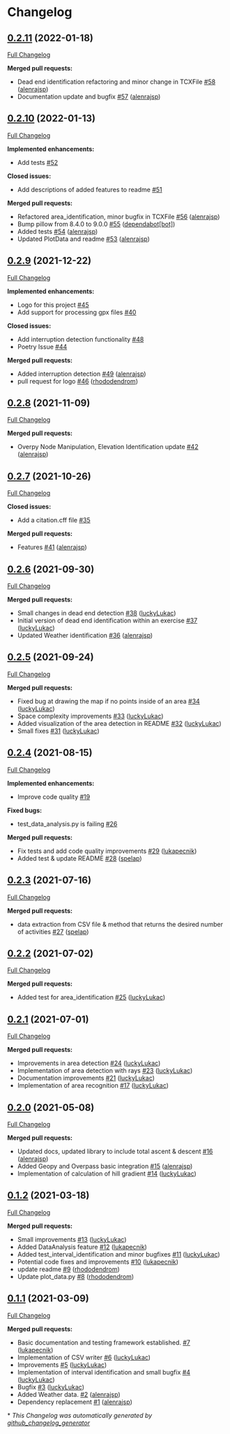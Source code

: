 # Changelog

## [0.2.11](https://github.com/firefly-cpp/sport-activities-features/tree/0.2.11) (2022-01-18)

[Full Changelog](https://github.com/firefly-cpp/sport-activities-features/compare/0.2.10...0.2.11)

**Merged pull requests:**

- Dead end identification refactoring and minor change in TCXFile [\#58](https://github.com/firefly-cpp/sport-activities-features/pull/58) ([alenrajsp](https://github.com/alenrajsp))
- Documentation update and bugfix [\#57](https://github.com/firefly-cpp/sport-activities-features/pull/57) ([alenrajsp](https://github.com/alenrajsp))

## [0.2.10](https://github.com/firefly-cpp/sport-activities-features/tree/0.2.10) (2022-01-13)

[Full Changelog](https://github.com/firefly-cpp/sport-activities-features/compare/0.2.9...0.2.10)

**Implemented enhancements:**

- Add tests  [\#52](https://github.com/firefly-cpp/sport-activities-features/issues/52)

**Closed issues:**

- Add descriptions of added features to readme [\#51](https://github.com/firefly-cpp/sport-activities-features/issues/51)

**Merged pull requests:**

- Refactored area\_identification, minor bugfix in TCXFile [\#56](https://github.com/firefly-cpp/sport-activities-features/pull/56) ([alenrajsp](https://github.com/alenrajsp))
- Bump pillow from 8.4.0 to 9.0.0 [\#55](https://github.com/firefly-cpp/sport-activities-features/pull/55) ([dependabot[bot]](https://github.com/apps/dependabot))
- Added tests [\#54](https://github.com/firefly-cpp/sport-activities-features/pull/54) ([alenrajsp](https://github.com/alenrajsp))
- Updated PlotData and readme [\#53](https://github.com/firefly-cpp/sport-activities-features/pull/53) ([alenrajsp](https://github.com/alenrajsp))

## [0.2.9](https://github.com/firefly-cpp/sport-activities-features/tree/0.2.9) (2021-12-22)

[Full Changelog](https://github.com/firefly-cpp/sport-activities-features/compare/0.2.8...0.2.9)

**Implemented enhancements:**

- Logo for this project [\#45](https://github.com/firefly-cpp/sport-activities-features/issues/45)
- Add support for processing gpx files [\#40](https://github.com/firefly-cpp/sport-activities-features/issues/40)

**Closed issues:**

- Add interruption detection functionality [\#48](https://github.com/firefly-cpp/sport-activities-features/issues/48)
- Poetry Issue [\#44](https://github.com/firefly-cpp/sport-activities-features/issues/44)

**Merged pull requests:**

- Added interruption detection [\#49](https://github.com/firefly-cpp/sport-activities-features/pull/49) ([alenrajsp](https://github.com/alenrajsp))
- pull request for logo [\#46](https://github.com/firefly-cpp/sport-activities-features/pull/46) ([rhododendrom](https://github.com/rhododendrom))

## [0.2.8](https://github.com/firefly-cpp/sport-activities-features/tree/0.2.8) (2021-11-09)

[Full Changelog](https://github.com/firefly-cpp/sport-activities-features/compare/0.2.7...0.2.8)

**Merged pull requests:**

- Overpy Node Manipulation, Elevation Identification update [\#42](https://github.com/firefly-cpp/sport-activities-features/pull/42) ([alenrajsp](https://github.com/alenrajsp))

## [0.2.7](https://github.com/firefly-cpp/sport-activities-features/tree/0.2.7) (2021-10-26)

[Full Changelog](https://github.com/firefly-cpp/sport-activities-features/compare/0.2.6...0.2.7)

**Closed issues:**

- Add a citation.cff file [\#35](https://github.com/firefly-cpp/sport-activities-features/issues/35)

**Merged pull requests:**

- Features [\#41](https://github.com/firefly-cpp/sport-activities-features/pull/41) ([alenrajsp](https://github.com/alenrajsp))

## [0.2.6](https://github.com/firefly-cpp/sport-activities-features/tree/0.2.6) (2021-09-30)

[Full Changelog](https://github.com/firefly-cpp/sport-activities-features/compare/0.2.5...0.2.6)

**Merged pull requests:**

- Small changes in dead end detection [\#38](https://github.com/firefly-cpp/sport-activities-features/pull/38) ([luckyLukac](https://github.com/luckyLukac))
- Initial version of dead end identification within an exercise [\#37](https://github.com/firefly-cpp/sport-activities-features/pull/37) ([luckyLukac](https://github.com/luckyLukac))
- Updated Weather identification [\#36](https://github.com/firefly-cpp/sport-activities-features/pull/36) ([alenrajsp](https://github.com/alenrajsp))

## [0.2.5](https://github.com/firefly-cpp/sport-activities-features/tree/0.2.5) (2021-09-24)

[Full Changelog](https://github.com/firefly-cpp/sport-activities-features/compare/0.2.4...0.2.5)

**Merged pull requests:**

- Fixed bug at drawing the map if no points inside of an area [\#34](https://github.com/firefly-cpp/sport-activities-features/pull/34) ([luckyLukac](https://github.com/luckyLukac))
- Space complexity improvements [\#33](https://github.com/firefly-cpp/sport-activities-features/pull/33) ([luckyLukac](https://github.com/luckyLukac))
- Added visualization of the area detection in README [\#32](https://github.com/firefly-cpp/sport-activities-features/pull/32) ([luckyLukac](https://github.com/luckyLukac))
- Small fixes [\#31](https://github.com/firefly-cpp/sport-activities-features/pull/31) ([luckyLukac](https://github.com/luckyLukac))

## [0.2.4](https://github.com/firefly-cpp/sport-activities-features/tree/0.2.4) (2021-08-15)

[Full Changelog](https://github.com/firefly-cpp/sport-activities-features/compare/0.2.3...0.2.4)

**Implemented enhancements:**

- Improve code quality [\#19](https://github.com/firefly-cpp/sport-activities-features/issues/19)

**Fixed bugs:**

- test\_data\_analysis.py is failing [\#26](https://github.com/firefly-cpp/sport-activities-features/issues/26)

**Merged pull requests:**

- Fix tests and add code quality improvements [\#29](https://github.com/firefly-cpp/sport-activities-features/pull/29) ([lukapecnik](https://github.com/lukapecnik))
- Added test & update README [\#28](https://github.com/firefly-cpp/sport-activities-features/pull/28) ([spelap](https://github.com/spelap))

## [0.2.3](https://github.com/firefly-cpp/sport-activities-features/tree/0.2.3) (2021-07-16)

[Full Changelog](https://github.com/firefly-cpp/sport-activities-features/compare/0.2.2...0.2.3)

**Merged pull requests:**

- data extraction from CSV file & method that returns the desired number of activities [\#27](https://github.com/firefly-cpp/sport-activities-features/pull/27) ([spelap](https://github.com/spelap))

## [0.2.2](https://github.com/firefly-cpp/sport-activities-features/tree/0.2.2) (2021-07-02)

[Full Changelog](https://github.com/firefly-cpp/sport-activities-features/compare/0.2.1...0.2.2)

**Merged pull requests:**

- Added test for area\_identification [\#25](https://github.com/firefly-cpp/sport-activities-features/pull/25) ([luckyLukac](https://github.com/luckyLukac))

## [0.2.1](https://github.com/firefly-cpp/sport-activities-features/tree/0.2.1) (2021-07-01)

[Full Changelog](https://github.com/firefly-cpp/sport-activities-features/compare/0.2.0...0.2.1)

**Merged pull requests:**

- Improvements in area detection [\#24](https://github.com/firefly-cpp/sport-activities-features/pull/24) ([luckyLukac](https://github.com/luckyLukac))
- Implementation of area detection with rays [\#23](https://github.com/firefly-cpp/sport-activities-features/pull/23) ([luckyLukac](https://github.com/luckyLukac))
- Documentation improvements [\#21](https://github.com/firefly-cpp/sport-activities-features/pull/21) ([luckyLukac](https://github.com/luckyLukac))
- Implementation of area recognition [\#17](https://github.com/firefly-cpp/sport-activities-features/pull/17) ([luckyLukac](https://github.com/luckyLukac))

## [0.2.0](https://github.com/firefly-cpp/sport-activities-features/tree/0.2.0) (2021-05-08)

[Full Changelog](https://github.com/firefly-cpp/sport-activities-features/compare/0.1.2...0.2.0)

**Merged pull requests:**

- Updated docs, updated library to include total ascent & descent [\#16](https://github.com/firefly-cpp/sport-activities-features/pull/16) ([alenrajsp](https://github.com/alenrajsp))
- Added Geopy and Overpass basic integration [\#15](https://github.com/firefly-cpp/sport-activities-features/pull/15) ([alenrajsp](https://github.com/alenrajsp))
- Implementation of calculation of hill gradient [\#14](https://github.com/firefly-cpp/sport-activities-features/pull/14) ([luckyLukac](https://github.com/luckyLukac))

## [0.1.2](https://github.com/firefly-cpp/sport-activities-features/tree/0.1.2) (2021-03-18)

[Full Changelog](https://github.com/firefly-cpp/sport-activities-features/compare/0.1.1...0.1.2)

**Merged pull requests:**

- Small improvements [\#13](https://github.com/firefly-cpp/sport-activities-features/pull/13) ([luckyLukac](https://github.com/luckyLukac))
- Added DataAnalysis feature [\#12](https://github.com/firefly-cpp/sport-activities-features/pull/12) ([lukapecnik](https://github.com/lukapecnik))
- Added test\_interval\_identification and minor bugfixes [\#11](https://github.com/firefly-cpp/sport-activities-features/pull/11) ([luckyLukac](https://github.com/luckyLukac))
- Potential code fixes and improvements [\#10](https://github.com/firefly-cpp/sport-activities-features/pull/10) ([lukapecnik](https://github.com/lukapecnik))
- update readme [\#9](https://github.com/firefly-cpp/sport-activities-features/pull/9) ([rhododendrom](https://github.com/rhododendrom))
- Update plot\_data.py [\#8](https://github.com/firefly-cpp/sport-activities-features/pull/8) ([rhododendrom](https://github.com/rhododendrom))

## [0.1.1](https://github.com/firefly-cpp/sport-activities-features/tree/0.1.1) (2021-03-09)

[Full Changelog](https://github.com/firefly-cpp/sport-activities-features/compare/0e7d0249683b640de049b9ea7de0e6c68389e059...0.1.1)

**Merged pull requests:**

- Basic documentation and testing framework established. [\#7](https://github.com/firefly-cpp/sport-activities-features/pull/7) ([lukapecnik](https://github.com/lukapecnik))
- Implementation of CSV writer [\#6](https://github.com/firefly-cpp/sport-activities-features/pull/6) ([luckyLukac](https://github.com/luckyLukac))
- Improvements [\#5](https://github.com/firefly-cpp/sport-activities-features/pull/5) ([luckyLukac](https://github.com/luckyLukac))
- Implementation of interval identification and small bugfix [\#4](https://github.com/firefly-cpp/sport-activities-features/pull/4) ([luckyLukac](https://github.com/luckyLukac))
- Bugfix [\#3](https://github.com/firefly-cpp/sport-activities-features/pull/3) ([luckyLukac](https://github.com/luckyLukac))
- Added Weather data. [\#2](https://github.com/firefly-cpp/sport-activities-features/pull/2) ([alenrajsp](https://github.com/alenrajsp))
- Dependency replacement [\#1](https://github.com/firefly-cpp/sport-activities-features/pull/1) ([alenrajsp](https://github.com/alenrajsp))



\* *This Changelog was automatically generated by [github_changelog_generator](https://github.com/github-changelog-generator/github-changelog-generator)*

